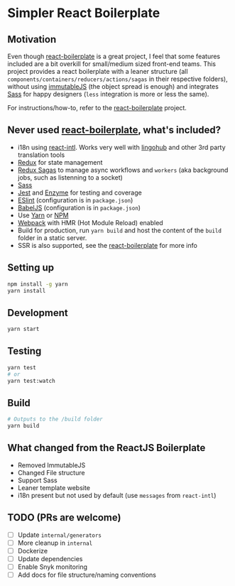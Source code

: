 # Simpler React Boilerplate

## Motivation

Even though [react-boilerplate](https://github.com/react-boilerplate/react-boilerplate) is a great project, I feel that some features included are a bit overkill for small/medium sized front-end teams. This project provides a react boilerplate with a leaner structure (all `components/containers/reducers/actions/sagas` in their respective folders), without using [immutableJS](https://facebook.github.io/immutable-js/) (the object spread is enough) and integrates [Sass](http://sass-lang.com/) for happy designers (`less` integration is more or less the same). 

For instructions/how-to, refer to the [react-boilerplate](https://github.com/react-boilerplate/react-boilerplate) project.

## Never used [react-boilerplate](https://github.com/react-boilerplate/react-boilerplate), what's included?

- i18n using [react-intl](https://github.com/yahoo/react-intl). Works very well with [lingohub](https://lingohub.com/) and other 3rd party translation tools
- [Redux](http://redux.js.org/) for state management
- [Redux Sagas](https://github.com/redux-saga/redux-saga) to manage async workflows and `workers` (aka background jobs, such as listenning to a socket)
- [Sass](http://sass-lang.com/)
- [Jest](https://facebook.github.io/jest/) and [Enzyme](https://github.com/airbnb/enzyme) for testing and coverage
- [ESlint](http://eslint.org/) (configuration is in `package.json`)
- [BabelJS](https://babeljs.io/) (configuration is in `package.json`)
- Use [Yarn](https://yarnpkg.com/lang/en) or [NPM](https://github.com/npm/npm)
- [Webpack](https://webpack.js.org/) with HMR (Hot Module Reload) enabled
- Build for production, run `yarn build` and host the content of the `build` folder in a static server.
- SSR is also supported, see the [react-boilerplate](https://github.com/react-boilerplate/react-boilerplate) for more info

## Setting up

```bash
npm install -g yarn
yarn install
```

## Development

```bash
yarn start
```

## Testing

```bash
yarn test
# or
yarn test:watch
```

## Build

```bash
# Outputs to the /build folder
yarn build
```

## What changed from the ReactJS Boilerplate

- Removed ImmutableJS
- Changed File structure
- Support Sass
- Leaner template website
- i18n present but not used by default (use `messages` from `react-intl`)

## TODO (PRs are welcome)

- [ ] Update `internal/generators`
- [ ] More cleanup in `internal`
- [ ] Dockerize
- [ ] Update dependencies
- [ ] Enable Snyk monitoring
- [ ] Add docs for file structure/naming conventions
